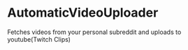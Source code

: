 # AutomaticVideoUploader

Fetches videos from your personal subreddit and uploads to youtube(Twitch Clips)
